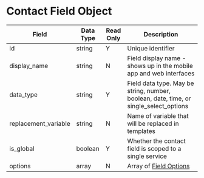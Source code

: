 # Contact Field Object

Field | Data Type | Read Only | Description
--- | --- | --- | ---
id | string | Y | Unique identifier
display_name | string | N | Field display name - shows up in the mobile app and web interfaces
data_type | string | Y | Field data type. May be string, number, boolean, date, time, or single_select_options
replacement_variable | string | N | Name of variable that will be replaced in templates
is_global | boolean | Y | Whether the contact field is scoped to a single service
options | array | N | Array of [Field Options]

[Field Options]: /field_options/README.md
